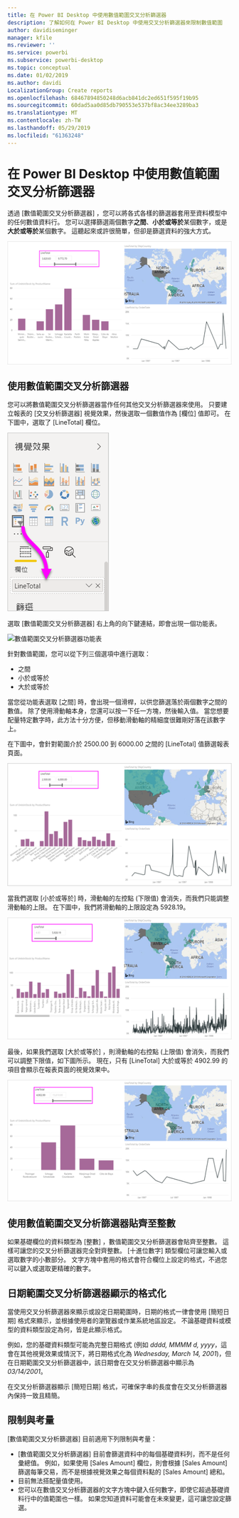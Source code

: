 ```yaml
---
title: 在 Power BI Desktop 中使用數值範圍交叉分析篩選器
description: 了解如何在 Power BI Desktop 中使用交叉分析篩選器來限制數值範圍
author: davidiseminger
manager: kfile
ms.reviewer: ''
ms.service: powerbi
ms.subservice: powerbi-desktop
ms.topic: conceptual
ms.date: 01/02/2019
ms.author: davidi
LocalizationGroup: Create reports
ms.openlocfilehash: 68467894850248d6acb841dc2ed651f595f19b95
ms.sourcegitcommit: 60dad5aa0d85db790553e537bf8ac34ee3289ba3
ms.translationtype: MT
ms.contentlocale: zh-TW
ms.lasthandoff: 05/29/2019
ms.locfileid: "61363248"
---
```

# <a name="use-the-numeric-range-slicer-in-power-bi-desktop"></a>在 Power BI Desktop 中使用數值範圍交叉分析篩選器
透過 [數值範圍交叉分析篩選器]  ，您可以將各式各樣的篩選器套用至資料模型中的任何數值資料行。 您可以選擇篩選兩個數字**之間**、**小於或等於**某個數字，或是**大於或等於**某個數字。 這聽起來或許很簡單，但卻是篩選資料的強大方式。

![具數值範圍交叉分析篩選器的視覺效果](media/desktop-slicer-numeric-range/desktop-slicer-numeric-range-0.png)

## <a name="using-the-numeric-range-slicer"></a>使用數值範圍交叉分析篩選器
您可以將數值範圍交叉分析篩選器當作任何其他交叉分析篩選器來使用。 只要建立報表的 [交叉分析篩選器]  視覺效果，然後選取一個數值作為 [欄位]  值即可。 在下圖中，選取了 [LineTotal]  欄位。

![建立數值範圍交叉分析篩選器](media/desktop-slicer-numeric-range/desktop-slicer-numeric-range-1-create.png)

選取 [數值範圍交叉分析篩選器]  右上角的向下鍵連結，即會出現一個功能表。

![數值範圍交叉分析篩選器功能表](media/desktop-slicer-numeric-range/desktop-slicer-numeric-range-2-between.png)

針對數值範圍，您可以從下列三個選項中進行選取：

* 之間
* 小於或等於
* 大於或等於

當您從功能表選取 [之間]  時，會出現一個滑桿，以供您篩選落於兩個數字之間的數值。 除了使用滑動軸本身，您還可以按一下任一方塊，然後輸入值。 當您想要配量特定數字時，此方法十分方便，但移動滑動軸的精細度很難剛好落在該數字上。

在下圖中，會針對範圍介於 2500.00 到 6000.00 之間的 [LineTotal]  值篩選報表頁面。

![數字範圍交叉分析篩選器與 [之間]](media/desktop-slicer-numeric-range/desktop-slicer-numeric-range-3-between-range.png)

當我們選取 [小於或等於]  時，滑動軸的左控點 (下限值) 會消失，而我們只能調整滑動軸的上限。 在下圖中，我們將滑動軸的上限設定為 5928.19。

![數字範圍交叉分析篩選器與 [小於]](media/desktop-slicer-numeric-range/desktop-slicer-numeric-range-4-less-than.png)

最後，如果我們選取 [大於或等於]  ，則滑動軸的右控點 (上限值) 會消失，而我們可以調整下限值，如下圖所示。 現在，只有 [LineTotal]  大於或等於 4902.99 的項目會顯示在報表頁面的視覺效果中。

![數字範圍交叉分析篩選器與 [大於]](media/desktop-slicer-numeric-range/desktop-slicer-numeric-range-5-greater-than.png)

## <a name="snap-to-whole-numbers-with-the-numeric-range-slicer"></a>使用數值範圍交叉分析篩選器貼齊至整數

如果基礎欄位的資料類型為 [整數]  ，數值範圍交叉分析篩選器會貼齊至整數。 這樣可讓您的交叉分析篩選器完全對齊整數。 [十進位數字]  類型欄位可讓您輸入或選取數字的小數部分。 文字方塊中套用的格式會符合欄位上設定的格式，不過您可以鍵入或選取更精確的數字。

## <a name="display-formatting-with-the-date-range-slicer"></a>日期範圍交叉分析篩選器顯示的格式化

當使用交叉分析篩選器來顯示或設定日期範圍時，日期的格式一律會使用 [簡短日期]  格式來顯示，並根據使用者的瀏覽器或作業系統地區設定。 不論基礎資料或模型的資料類型設定為何，皆是此顯示格式。 

例如，您的基礎資料類型可能為完整日期格式 (例如 *dddd, MMMM d, yyyy*，這會在其他視覺效果或情況下，將日期格式化為 *Wednesday, March 14, 2001*)，但在日期範圍交叉分析篩選器中，該日期會在交叉分析篩選器中顯示為 *03/14/2001*。

在交叉分析篩選器顯示 [簡短日期]  格式，可確保字串的長度會在交叉分析篩選器內保持一致且精簡。 


## <a name="limitations-and-considerations"></a>限制與考量
[數值範圍交叉分析篩選器]  目前適用下列限制與考量：

* [數值範圍交叉分析篩選器]  目前會篩選資料中的每個基礎資料列，而不是任何彙總值。 例如，如果使用 [Sales Amount]  欄位，則會根據 [Sales Amount]  篩選每筆交易，而不是根據視覺效果之每個資料點的 [Sales Amount]  總和。
* 目前無法搭配量值使用。
* 您可以在數值交叉分析篩選器的文字方塊中鍵入任何數字，即使它超過基礎資料行中的值範圍也一樣。 如果您知道資料可能會在未來變更，這可讓您設定篩選。
